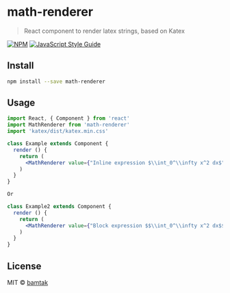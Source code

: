# math-renderer

> React component to render latex strings, based on Katex

[![NPM](https://img.shields.io/npm/v/math-renderer.svg)](https://www.npmjs.com/package/math-renderer) [![JavaScript Style Guide](https://img.shields.io/badge/code_style-standard-brightgreen.svg)](https://standardjs.com)

## Install

```bash
npm install --save math-renderer
```

## Usage

```jsx
import React, { Component } from 'react'
import MathRenderer from 'math-renderer'
import 'katex/dist/katex.min.css'

class Example extends Component {
  render () {
    return (
      <MathRenderer value={"Inline expression $\\int_0^\\infty x^2 dx$"} />
    )
  }
}

Or

class Example2 extends Component {
  render () {
    return (
      <MathRenderer value={"Block expression $$\\int_0^\\infty x^2 dx$$"} />
    )
  }
}
```

## License

MIT © [bamtak](https://github.com/bamtak)
